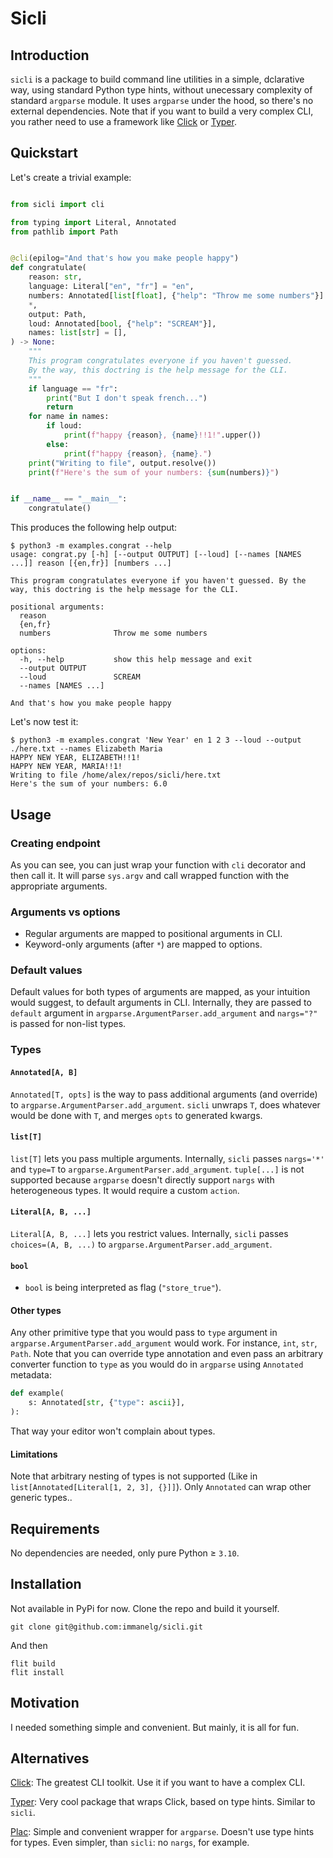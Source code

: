 # Sicli
## Introduction
`sicli` is a package to build command line utilities in a simple, dclarative way, using standard Python type hints, without unecessary complexity of standard `argparse` module. It uses `argparse` under the hood, so there's no external dependencies. Note that if you want to build a very complex CLI, you rather need to use a framework like [Click](https://click.palletsprojects.com/en) or [Typer](https://typer.tiangolo.com/).

## Quickstart
Let's create a trivial example:
```python

from sicli import cli

from typing import Literal, Annotated
from pathlib import Path


@cli(epilog="And that's how you make people happy")
def congratulate(
    reason: str,
    language: Literal["en", "fr"] = "en",
    numbers: Annotated[list[float], {"help": "Throw me some numbers"}] = [],
    *,
    output: Path,
    loud: Annotated[bool, {"help": "SCREAM"}],
    names: list[str] = [],
) -> None:
    """
    This program congratulates everyone if you haven't guessed.
    By the way, this doctring is the help message for the CLI.
    """
    if language == "fr":
        print("But I don't speak french...")
        return
    for name in names:
        if loud:
            print(f"happy {reason}, {name}!!1!".upper())
        else:
            print(f"happy {reason}, {name}.")
    print("Writing to file", output.resolve())
    print(f"Here's the sum of your numbers: {sum(numbers)}")


if __name__ == "__main__":
    congratulate()
```

This produces the following help output:
```
$ python3 -m examples.congrat --help
usage: congrat.py [-h] [--output OUTPUT] [--loud] [--names [NAMES ...]] reason [{en,fr}] [numbers ...]

This program congratulates everyone if you haven't guessed. By the way, this doctring is the help message for the CLI.

positional arguments:
  reason
  {en,fr}
  numbers              Throw me some numbers

options:
  -h, --help           show this help message and exit
  --output OUTPUT
  --loud               SCREAM
  --names [NAMES ...]

And that's how you make people happy
```
Let's now test it:
```
$ python3 -m examples.congrat 'New Year' en 1 2 3 --loud --output ./here.txt --names Elizabeth Maria
HAPPY NEW YEAR, ELIZABETH!!1!
HAPPY NEW YEAR, MARIA!!1!
Writing to file /home/alex/repos/sicli/here.txt
Here's the sum of your numbers: 6.0
```

## Usage
### Creating endpoint
As you can see, you can just wrap your function with `cli` decorator and then call it. It will parse `sys.argv` and call wrapped function with the appropriate arguments.
### Arguments vs options
- Regular arguments are mapped to positional arguments in CLI.
- Keyword-only arguments (after `*`) are mapped to options.
### Default values
Default values for both types of arguments are mapped, as your intuition would suggest, to default arguments in CLI.
Internally, they are passed to  `default` argument in `argparse.ArgumentParser.add_argument` and `nargs="?"` is passed for non-list types.
### Types

#### `Annotated[A, B]`
`Annotated[T, opts]` is the way to pass additional arguments (and override) to `argparse.ArgumentParser.add_argument`. `sicli` unwraps `T`, does whatever would be done with `T`, and merges `opts` to generated kwargs. 

#### `list[T]`
`list[T]` lets you pass multiple arguments. Internally, `sicli` passes `nargs='*'` and `type=T` to `argparse.ArgumentParser.add_argument`. `tuple[...]` is not supported because `argparse` doesn't directly support `nargs` with heterogeneous types. It would require a custom `action`.

#### `Literal[A, B, ...]`
`Literal[A, B, ...]` lets you restrict values. Internally, `sicli` passes `choices=(A, B, ...)` to `argparse.ArgumentParser.add_argument`.

#### `bool`
- `bool` is being interpreted as flag (`"store_true"`).

#### Other types
Any other primitive type that you would pass to `type` argument in `argparse.ArgumentParser.add_argument` would work. For instance, `int`, `str`, `Path`.
Note that you can override type annotation and even pass an arbitrary converter function to `type` as you would do in `argparse` using `Annotated` metadata:
```python
def example(
    s: Annotated[str, {"type": ascii}],
):
```
That way your editor won't complain about types.

#### Limitations
Note that arbitrary nesting of types is not supported (Like in `list[Annotated[Literal[1, 2, 3], {}]]`). Only `Annotated` can wrap other generic types..

## Requirements
No dependencies are needed, only pure Python ≥ `3.10`.

## Installation
Not available in PyPi for now. Clone the repo and build it yourself.
```
git clone git@github.com:immanelg/sicli.git
```
And then
```
flit build
flit install
```

## Motivation
I needed something simple and convenient. But mainly, it is all for fun.

## Alternatives
[Click](https://click.palletsprojects.com/en): The greatest CLI toolkit. Use it if you want to have a complex CLI.

[Typer](https://typer.tiangolo.com/): Very cool package that wraps Click, based on type hints. Similar to `sicli`.

[Plac](https://plac.readthedocs.io/en/latest/): Simple and convenient wrapper for `argparse`. Doesn't use type hints for types. Even simpler, than `sicli`: no `nargs`, for example.
